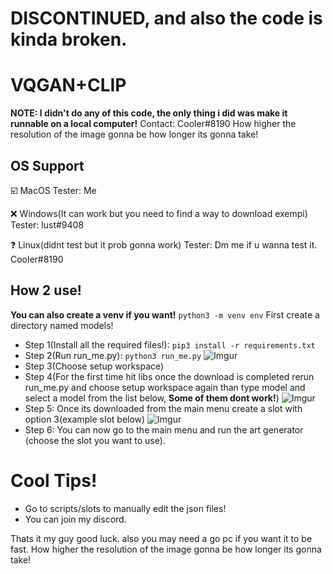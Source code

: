# DISCONTINUED, and also the code is kinda broken.
# VQGAN+CLIP
**NOTE: I didn't do any of this code, the only thing i did was make it runnable on a local computer!**
Contact: Cooler#8190
How higher the resolution of the image gonna be how longer its gonna take!
## OS Support
☑️ MacOS Tester: Me

❌ Windows(It can work but you need to find a way to download exempi) Tester: lust#9408

❓ Linux(didnt test but it prob gonna work) Tester: Dm me if u wanna test it. Cooler#8190
## How 2 use!
**You can also create a venv if you want!** ```python3 -m venv env```
First create a directory named models!
- Step 1(Install all the required files!): ```pip3 install -r requirements.txt```
- Step 2(Run run_me.py): ```python3 run_me.py```
![Imgur](https://i.imgur.com/X6CGE79.png)
- Step 3(Choose setup workspace)
- Step 4(For the first time hit libs once the download is completed rerun run_me.py and choose setup workspace again than type model and select a model from the list below, **Some of them dont work!**)
![Imgur](https://i.imgur.com/65djKDD.png)
- Step 5: Once its downloaded from the main menu create a slot with option 3(example slot below)
![Imgur](https://i.imgur.com/ZhYBdcB.png)
- Step 6: You can now go to the main menu and run the art generator (choose the slot you want to use).

# Cool Tips!
- Go to scripts/slots to manually edit the json files!
- You can join my discord.

Thats it my guy good luck.
also you may need a go pc if you want it to be fast.
How higher the resolution of the image gonna be how longer its gonna take!
